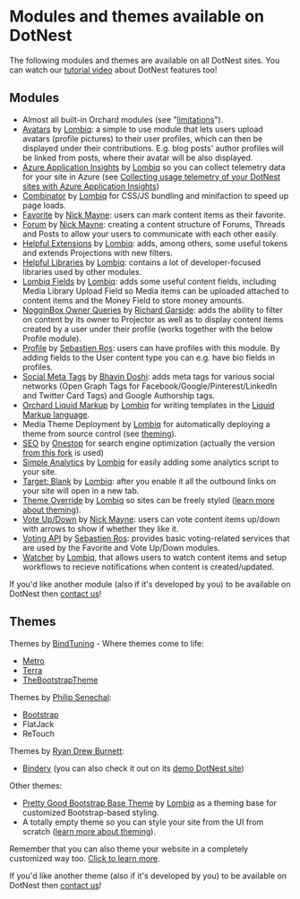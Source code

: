 # Modules and themes available on DotNest



The following modules and themes are available on all DotNest sites. You can watch our [tutorial video](https://www.youtube.com/watch?v=kyzl5raf5x0&list=PLuskKJW0FhJcXpbKqATKllLj9RsH-eDg3&index=2) about DotNest features too!


## Modules

- Almost all built-in Orchard modules (see "[limitations](Limitations)").
- [Avatars](https://github.com/Lombiq/Orchard-Avatars) by [Lombiq](https://lombiq.com): a simple to use module that lets users upload avatars (profile pictures) to their user profiles, which can then be displayed under their contributions. E.g. blog posts' author profiles will be linked from posts, where their avatar will be also displayed.
- [Azure Application Insights](https://github.com/Lombiq/Orchard-Azure-Application-Insights) by [Lombiq](https://lombiq.com) so you can collect telemetry data for your site in Azure (see [Collecting usage telemetry of your DotNest sites with Azure Application Insights](collecting-usage-telemetry-with-azure-application-insights))
- [Combinator](https://github.com/Lombiq/Combinator) by [Lombiq](https://lombiq.com) for CSS/JS bundling and minifaction to speed up page loads.
- [Favorite](https://github.com/Jetski5822/NGM.Favorite) by [Nick Mayne](https://github.com/Jetski5822): users can mark content items as their favorite.
- [Forum](https://github.com/Jetski5822/NGM.Forum) by [Nick Mayne](https://github.com/Jetski5822): creating a content structure of Forums, Threads and Posts to allow your users to communicate with each other easily.
- [Helpful Extensions](https://github.com/Lombiq/Helpful-Extensions) by [Lombiq](https://lombiq.com): adds, among others, some useful tokens and extends Projections with new filters.
- [Helpful Libraries](https://github.com/Lombiq/Helpful-Libraries) by [Lombiq](https://lombiq.com): contains a lot of developer-focused libraries used by other modules.
- [Lombiq Fields](https://github.com/Lombiq/Lombiq-Fields) by [Lombiq](https://lombiq.com): adds some useful content fields, including Media Library Upload Field so Media items can be uploaded attached to content items and the Money Field to store money amounts.
- [NogginBox Owner Queries](https://bitbucket.org/Lombiq/owner-queries-orchard-module) by [Richard Garside](http://www.nogginbox.co.uk/): adds the ability to filter on content by its owner to Projector as well as to display content items created by a user under their profile (works together with the below Profile module).
- [Profile](http://orchardprofile.codeplex.com/) by [Sebastien Ros](http://sebastienros.com/): users can have profiles with this module. By adding fields to the User content type you can e.g. have bio fields in profiles.
- [Social Meta Tags](https://github.com/bhavinbdoshi/Om.Orchard.SocialMetaTags) by [Bhavin Doshi](https://github.com/bhavinbdoshi): adds meta tags for various social networks (Open Graph Tags for Facebook/Google/Pinterest/LinkedIn and Twitter Card Tags) and Google Authorship tags.
- [Orchard Liquid Markup](https://github.com/Lombiq/Orchard-Liquid-Markup) by [Lombiq](https://lombiq.com) for writing templates in the [Liquid Markup language](http://liquidmarkup.org/).
- Media Theme Deployment by [Lombiq](https://lombiq.com) for automatically deploying a theme from source control (see  [theming](theming)).
- [SEO](https://bitbucket.org/onestop/module_onestop_seo) by [Onestop](http://onestop.com/) for search engine optimization (actually the version [from this fork](https://bitbucket.org/Lombiq/onestop.seo-hg) is used)
- [Simple Analytics](https://github.com/Lombiq/Orchard-Simple-Analytics) by [Lombiq](https://lombiq.com) for easily adding some analytics script to your site.
- [Target: Blank](https://github.com/Lombiq/Orchard-Target-Blank) by [Lombiq](https://lombiq.com): after you enable it all the outbound links on your site will open in a new tab.
- [Theme Override](https://github.com/Lombiq/Orchard-Theme-Override) by [Lombiq](https://lombiq.com) so sites can be freely styled ([learn more about theming](theming)).
- [Vote Up/Down](https://github.com/Jetski5822/NGM.VoteUpDown) by [Nick Mayne](https://github.com/Jetski5822): users can vote content items up/down with arrows to show if whether they like it.
- [Voting API](http://orchardvoting.codeplex.com/) by [Sebastien Ros](http://sebastienros.com/): provides basic voting-related services that are used by the Favorite and Vote Up/Down modules.
- [Watcher](https://github.com/Lombiq/Orchard-Watcher) by [Lombiq](https://lombiq.com), that allows users to watch content items and setup workflows to recieve notifications when content is created/updated.

If you'd like another module (also if it's developed by you) to be available on DotNest then [contact us](https://dotnest.com/contact-us)!


## Themes

Themes by [BindTuning](http://bindtuning.com) - Where themes come to life:

- [Metro](https://gallery.orchardproject.net/List/Themes/Orchard.Theme.Metro)
- [Terra](https://gallery.orchardproject.net/List/Themes/Orchard.Theme.Terra)
- [TheBootstrapTheme](https://gallery.orchardproject.net/List/Themes/Orchard.Theme.TheBootstrapTheme)

Themes by [Philip Senechal](http://philipsenechal.com/):

- [Bootstrap](https://github.com/psenechal/PJS.Bootstrap)
- FlatJack
- ReTouch

Themes by [Ryan Drew Burnett](http://rdb.me/):

- [Bindery](https://github.com/ryandrewburnett/RDB.Bindery) (you can also check it out on its [demo DotNest site](http://binderydemo.dotnest.com/))

Other themes:

- [Pretty Good Bootstrap Base Theme](https://github.com/Lombiq/Pretty-Good-Bootstrap-Base-Theme-Sample) by [Lombiq](https://lombiq.com) as a theming base for customized Bootstrap-based styling.
- A totally empty theme so you can style your site from the UI from scratch ([learn more about theming](theming/)).

Remember that you can also theme your website in a completely customized way too. [Click to learn more](theming/).

If you'd like another theme (also if it's developed by you) to be available on DotNest then [contact us](https://dotnest.com/contact-us)!